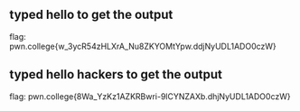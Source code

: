## typed hello to get the output
flag: pwn.college{w_3ycR54zHLXrA_Nu8ZKYOMtYpw.ddjNyUDL1ADO0czW}

## typed hello hackers to get the output
flag: pwn.college{8Wa_YzKz1AZKRBwri-9lCYNZAXb.dhjNyUDL1ADO0czW}

